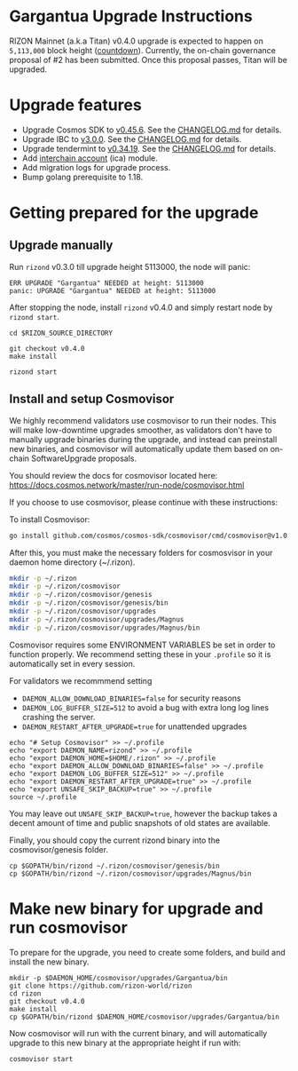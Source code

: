 # Gargantua Upgrade Instructions

RIZON Mainnet (a.k.a Titan) v0.4.0 upgrade is expected to happen on `5,113,000` block height ([countdown](https://www.mintscan.io/rizon/blocks/5113000)).
Currently, the on-chain governance proposal of #2 has been submitted. Once this proposal passes, Titan will be upgraded.

# Upgrade features
 - Upgrade Cosmos SDK to [v0.45.6](https://github.com/cosmos/cosmos-sdk/releases/tag/v0.45.6). See the [CHANGELOG.md](https://github.com/cosmos/cosmos-sdk/blob/v0.45.6/CHANGELOG.md) for details.
 - Upgrade IBC to [v3.0.0](https://github.com/cosmos/ibc-go/releases/tag/v3.0.0). See the [CHANGELOG.md](https://github.com/cosmos/ibc-go/blob/v3.0.0/CHANGELOG.md) for details.
 - Upgrade tendermint to [v0.34.19](https://github.com/tendermint/tendermint/releases/tag/v0.34.19). See the [CHANGELOG.md](https://github.com/tendermint/tendermint/blob/v0.34.19/CHANGELOG.md#v0.34.19) for details.
 - Add [interchain account](https://github.com/cosmos/ibc-go/tree/main/modules/apps/27-interchain-accounts) (ica) module.
 - Add migration logs for upgrade process.
 - Bump golang prerequisite to 1.18.


# Getting prepared for the upgrade

## Upgrade manually

Run `rizond` v0.3.0 till upgrade height 5113000, the node will panic:

```
ERR UPGRADE "Gargantua" NEEDED at height: 5113000
panic: UPGRADE "Gargantua" NEEDED at height: 5113000
```

After stopping the node, install `rizond` v0.4.0 and simply restart node by `rizond start`.

```
cd $RIZON_SOURCE_DIRECTORY

git checkout v0.4.0
make install

rizond start
```

## Install and setup Cosmovisor

We highly recommend validators use cosmovisor to run their nodes. This will make low-downtime upgrades smoother,
as validators don't have to manually upgrade binaries during the upgrade, and instead can preinstall new binaries, and
cosmovisor will automatically update them based on on-chain SoftwareUpgrade proposals.

You should review the docs for cosmovisor located here: https://docs.cosmos.network/master/run-node/cosmovisor.html

If you choose to use cosmovisor, please continue with these instructions:

To install Cosmovisor:

```sh
go install github.com/cosmos/cosmos-sdk/cosmovisor/cmd/cosmovisor@v1.0.0

```

After this, you must make the necessary folders for cosmosvisor in your daemon home directory (~/.rizon).

```sh
mkdir -p ~/.rizon
mkdir -p ~/.rizon/cosmovisor
mkdir -p ~/.rizon/cosmovisor/genesis
mkdir -p ~/.rizon/cosmovisor/genesis/bin
mkdir -p ~/.rizon/cosmovisor/upgrades
mkdir -p ~/.rizon/cosmovisor/upgrades/Magnus
mkdir -p ~/.rizon/cosmovisor/upgrades/Magnus/bin
```

Cosmovisor requires some ENVIRONMENT VARIABLES be set in order to function properly.  We recommend setting these in
your `.profile` so it is automatically set in every session.

For validators we recommmend setting
- `DAEMON_ALLOW_DOWNLOAD_BINARIES=false` for security reasons
- `DAEMON_LOG_BUFFER_SIZE=512` to avoid a bug with extra long log lines crashing the server.
- `DAEMON_RESTART_AFTER_UPGRADE=true` for unattended upgrades

```
echo "# Setup Cosmovisor" >> ~/.profile
echo "export DAEMON_NAME=rizond" >> ~/.profile
echo "export DAEMON_HOME=$HOME/.rizon" >> ~/.profile
echo "export DAEMON_ALLOW_DOWNLOAD_BINARIES=false" >> ~/.profile
echo "export DAEMON_LOG_BUFFER_SIZE=512" >> ~/.profile
echo "export DAEMON_RESTART_AFTER_UPGRADE=true" >> ~/.profile
echo "export UNSAFE_SKIP_BACKUP=true" >> ~/.profile
source ~/.profile
```
You may leave out `UNSAFE_SKIP_BACKUP=true`, however the backup takes a decent amount of time and public snapshots of old states are available.

Finally, you should copy the current rizond binary into the cosmovisor/genesis folder.
```
cp $GOPATH/bin/rizond ~/.rizon/cosmovisor/genesis/bin
cp $GOPATH/bin/rizond ~/.rizon/cosmovisor/upgrades/Magnus/bin
```


# Make new binary for upgrade and run cosmovisor
To prepare for the upgrade, you need to create some folders, and build and install the new binary.

```
mkdir -p $DAEMON_HOME/cosmovisor/upgrades/Gargantua/bin
git clone https://github.com/rizon-world/rizon
cd rizon
git checkout v0.4.0
make install
cp $GOPATH/bin/rizond $DAEMON_HOME/cosmovisor/upgrades/Gargantua/bin
```

Now cosmovisor will run with the current binary, and will automatically upgrade to this new binary at the appropriate height if run with:
```
cosmovisor start
```
